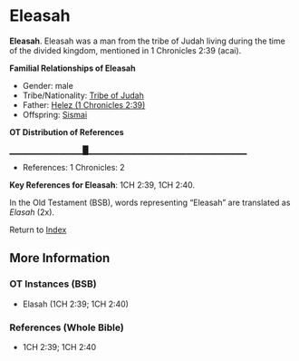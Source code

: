 # Eleasah
**Eleasah**. 
Eleasah was a man from the tribe of Judah living during the time of the divided kingdom, mentioned in 1 Chronicles 2:39 (acai). 




**Familial Relationships of Eleasah**


* Gender: male
* Tribe/Nationality: [Tribe of Judah](../../../groups/md/acai/Judah.md)
* Father: [Helez (1 Chronicles 2:39)](Helez.2.md)
* Offspring: [Sismai](Sismai.md)


**OT Distribution of References**

▁▁▁▁▁▁▁▁▁▁▁▁█▁▁▁▁▁▁▁▁▁▁▁▁▁▁▁▁▁▁▁▁▁▁▁▁▁▁
* References: 1 Chronicles: 2



**Key References for Eleasah**: 
1CH 2:39, 1CH 2:40. 


In the Old Testament (BSB), words representing “Eleasah” are translated as 
*Elasah* (2x). 




Return to [Index](00-Index.md)

## More Information

### OT Instances (BSB)

* Elasah (1CH 2:39; 1CH 2:40)



### References (Whole Bible)

* 1CH 2:39; 1CH 2:40



